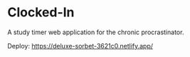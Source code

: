 # Clocked-In
A study timer web application for the chronic procrastinator.

Deploy: https://deluxe-sorbet-3621c0.netlify.app/
